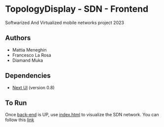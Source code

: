 # TopologyDisplay - SDN - Frontend
Softwarized And Virtualized mobile networks project 2023

## Authors
- Mattia Meneghin
- Francesco La Rosa
- Diamand Muka

## Dependencies
- [Next UI](https://github.com/nextui-org/nextui) (version 0.8)

## To Run
Once [back-end](https://github.com/Mattiamene1/Backend-SDN) is UP, use [index.html](/index.html) to visualize the SDN network.
You can follow this [link](http://locahost:3000)
